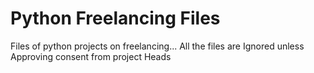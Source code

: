 # Python Freelancing Files

Files of python projects on freelancing...
All the files are Ignored unless Approving consent from project Heads

